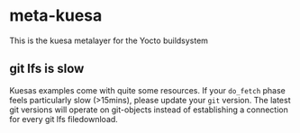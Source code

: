 # meta-kuesa
This is the kuesa metalayer for the Yocto buildsystem

## git lfs is slow
Kuesas examples come with quite some resources. 
If your `do_fetch` phase feels particularly slow (>15mins), please update your `git` version. 
The latest git versions will operate on git-objects instead of establishing a connection for every git lfs filedownload. 
